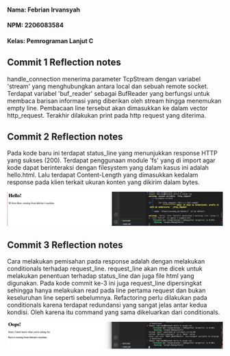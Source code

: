 #### Nama: Febrian Irvansyah
#### NPM: 2206083584
#### Kelas: Pemrograman Lanjut C

## Commit 1 Reflection notes
handle_connection menerima parameter TcpStream dengan variabel 'stream' yang menghubungkan antara local dan sebuah remote socket. Terdapat variabel 'buf_reader' sebagai BufReader yang berfungsi untuk membaca barisan informasi yang diberikan oleh stream hingga menemukan empty line. Pembacaan line tersebut akan dimasukkan ke dalam vector http_request. Terakhir dilakukan print pada http request yang diterima.

## Commit 2 Reflection notes
Pada kode baru ini terdapat status_line yang menunjukkan response HTTP yang sukses (200). Terdapat penggunaan module 'fs' yang di import agar kode dapat berinteraksi dengan filesystem yang dalam kasus ini adalah hello.html. Lalu terdapat Content-Length yang dimasukkan kedalam response pada klien terkait ukuran konten yang dikirim dalam bytes.

![Commit 2 screen capture](/assets/images/commit2.png)

## Commit 3 Reflection notes
Cara melakukan pemisahan pada response adalah dengan melakukan conditionals terhadap request_line. request_line akan me dicek untuk melakukan penentuan terhadap status_line dan juga file html yang digunakan. Pada kode commit ke-3 ini juga request_line dipersingkat sehingga hanya melakukan read pada line pertama request dan bukan keseluruhan line seperti sebelumnya. Refactoring perlu dilakukan pada conditionals karena terdapat redundansi yang sangat jelas antar kedua kondisi. Oleh karena itu command yang sama dikeluarkan dari conditionals. 

![Commit 3 screen capture](/assets/images/commit3.png)